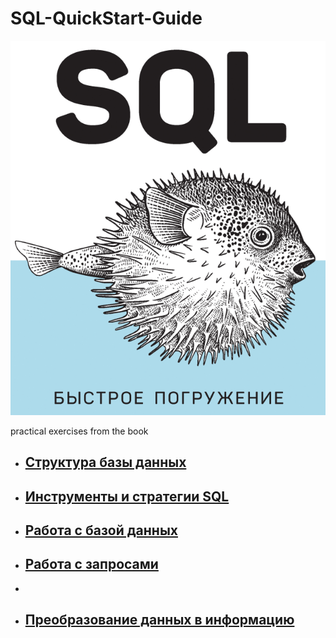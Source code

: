 # SQL-QuickStart-Guide

![title.png](img/title.png)

practical exercises from the book

- ## [Структура базы данных](thesis/CHAPTER1.MD) ## 

- ## [Инструменты и стратегии SQL](thesis/CHAPTER2.MD) ## 

- ## [Работа с базой данных](thesis/CHAPTER3.MD) ## 

- ## [Работа с запросами ](thesis/CHAPTER4.MD) ## 
- 
- ## [Преобразование данных в информацию ](thesis/CHAPTER5.MD) ## 
